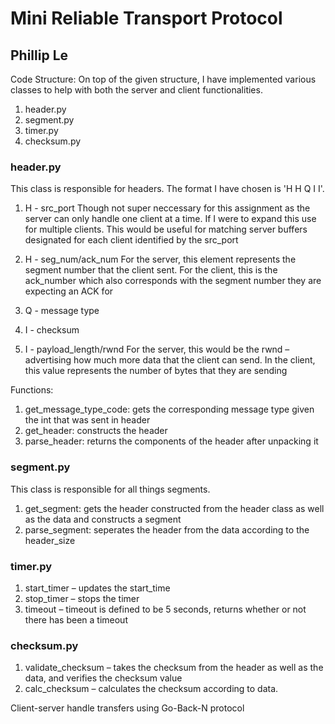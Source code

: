# Mini Reliable Transport Protocol
## Phillip Le 

Code Structure:
On top of the given structure, I have implemented various classes to help with both the server and client functionalities. 

1. header.py 
2. segment.py
3. timer.py
4. checksum.py 

### header.py
This class is responsible for headers. The format I have chosen is 'H H Q I I'.

1. H - src_port
Though not super neccessary for this assignment as the server can only handle one client at a time. If I were to expand this use for multiple clients. This would be useful for matching server buffers designated for each client identified by the src_port 

2. H - seg_num/ack_num
For the server, this element represents the segment number that the client sent. For the client, this is the ack_number which also corresponds with the segment number they are expecting an ACK for 

3. Q - message type 

4. I - checksum 

5. I - payload_length/rwnd
For the server, this would be the rwnd – advertising how much more data that the client can send. In the client, this value represents the number of bytes that they are sending 

Functions:

1. get_message_type_code: gets the corresponding message type given the int that was sent in header
2. get_header: constructs the header 
3. parse_header: returns the components of the header after unpacking it 


### segment.py
This class is responsible for all things segments. 

1. get_segment: gets the header constructed from the header class as well as the data and constructs a segment 
2. parse_segment: seperates the header from the data according to the header_size

### timer.py

1. start_timer – updates the start_time 
2. stop_timer – stops the timer 
3. timeout – timeout is defined to be 5 seconds, returns whether or not there has been a timeout

### checksum.py

1. validate_checksum – takes the checksum from the header as well as the data, and verifies the checksum value 
2. calc_checksum – calculates the checksum according to data. 


Client-server handle transfers using Go-Back-N protocol













